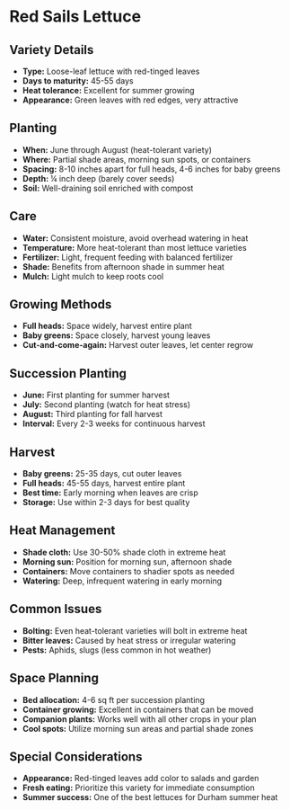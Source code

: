 # Red Sails Lettuce

## Variety Details
- **Type:** Loose-leaf lettuce with red-tinged leaves
- **Days to maturity:** 45-55 days
- **Heat tolerance:** Excellent for summer growing
- **Appearance:** Green leaves with red edges, very attractive

## Planting
- **When:** June through August (heat-tolerant variety)
- **Where:** Partial shade areas, morning sun spots, or containers
- **Spacing:** 8-10 inches apart for full heads, 4-6 inches for baby greens
- **Depth:** ¼ inch deep (barely cover seeds)
- **Soil:** Well-draining soil enriched with compost

## Care
- **Water:** Consistent moisture, avoid overhead watering in heat
- **Temperature:** More heat-tolerant than most lettuce varieties
- **Fertilizer:** Light, frequent feeding with balanced fertilizer
- **Shade:** Benefits from afternoon shade in summer heat
- **Mulch:** Light mulch to keep roots cool

## Growing Methods
- **Full heads:** Space widely, harvest entire plant
- **Baby greens:** Space closely, harvest young leaves
- **Cut-and-come-again:** Harvest outer leaves, let center regrow

## Succession Planting
- **June:** First planting for summer harvest
- **July:** Second planting (watch for heat stress)
- **August:** Third planting for fall harvest
- **Interval:** Every 2-3 weeks for continuous harvest

## Harvest
- **Baby greens:** 25-35 days, cut outer leaves
- **Full heads:** 45-55 days, harvest entire plant
- **Best time:** Early morning when leaves are crisp
- **Storage:** Use within 2-3 days for best quality

## Heat Management
- **Shade cloth:** Use 30-50% shade cloth in extreme heat
- **Morning sun:** Position for morning sun, afternoon shade
- **Containers:** Move containers to shadier spots as needed
- **Watering:** Deep, infrequent watering in early morning

## Common Issues
- **Bolting:** Even heat-tolerant varieties will bolt in extreme heat
- **Bitter leaves:** Caused by heat stress or irregular watering
- **Pests:** Aphids, slugs (less common in hot weather)

## Space Planning
- **Bed allocation:** 4-6 sq ft per succession planting
- **Container growing:** Excellent in containers that can be moved
- **Companion plants:** Works well with all other crops in your plan
- **Cool spots:** Utilize morning sun areas and partial shade zones

## Special Considerations
- **Appearance:** Red-tinged leaves add color to salads and garden
- **Fresh eating:** Prioritize this variety for immediate consumption
- **Summer success:** One of the best lettuces for Durham summer heat